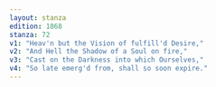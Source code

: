 ```yaml
---
layout: stanza
edition: 1868
stanza: 72
v1: "Heav'n but the Vision of fulfill'd Desire,"
v2: "And Hell the Shadow of a Soul on fire,"
v3: "Cast on the Darkness into which Ourselves,"
v4: "So late emerg'd from, shall so soon expire."
---
```

